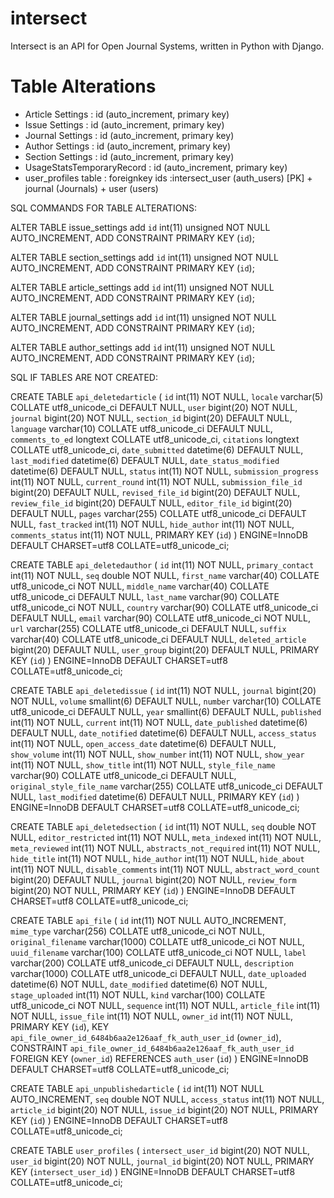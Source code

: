 # intersect
Intersect is an API for Open Journal Systems, written in Python with Django.
# Table Alterations
- Article Settings : id (auto_increment, primary key)
- Issue Settings : id (auto_increment, primary key)
- Journal Settings : id (auto_increment, primary key)
- Author Settings : id (auto_increment, primary key)
- Section Settings : id (auto_increment, primary key)
- UsageStatsTemporaryRecord : id (auto_increment, primary key)
- user_profiles table : foreignkey ids :intersect_user (auth_users) [PK] + journal (Journals) + user (users)


SQL COMMANDS FOR TABLE ALTERATIONS:


  ALTER TABLE issue_settings add `id` int(11) unsigned NOT NULL AUTO_INCREMENT, ADD CONSTRAINT PRIMARY KEY (`id`);

  ALTER TABLE section_settings add `id` int(11) unsigned NOT NULL AUTO_INCREMENT, ADD CONSTRAINT PRIMARY KEY (`id`);

  ALTER TABLE article_settings add `id` int(11) unsigned NOT NULL AUTO_INCREMENT, ADD CONSTRAINT PRIMARY KEY (`id`);

  ALTER TABLE journal_settings add `id` int(11) unsigned NOT NULL AUTO_INCREMENT, ADD CONSTRAINT PRIMARY KEY (`id`);

  ALTER TABLE author_settings add `id` int(11) unsigned NOT NULL AUTO_INCREMENT, ADD CONSTRAINT PRIMARY KEY (`id`);


  SQL IF TABLES ARE NOT CREATED:

CREATE TABLE `api_deletedarticle` (
  `id` int(11) NOT NULL,
  `locale` varchar(5) COLLATE utf8_unicode_ci DEFAULT NULL,
  `user` bigint(20) NOT NULL,
  `journal` bigint(20) NOT NULL,
  `section_id` bigint(20) DEFAULT NULL,
  `language` varchar(10) COLLATE utf8_unicode_ci DEFAULT NULL,
  `comments_to_ed` longtext COLLATE utf8_unicode_ci,
  `citations` longtext COLLATE utf8_unicode_ci,
  `date_submitted` datetime(6) DEFAULT NULL,
  `last_modified` datetime(6) DEFAULT NULL,
  `date_status_modified` datetime(6) DEFAULT NULL,
  `status` int(11) NOT NULL,
  `submission_progress` int(11) NOT NULL,
  `current_round` int(11) NOT NULL,
  `submission_file_id` bigint(20) DEFAULT NULL,
  `revised_file_id` bigint(20) DEFAULT NULL,
  `review_file_id` bigint(20) DEFAULT NULL,
  `editor_file_id` bigint(20) DEFAULT NULL,
  `pages` varchar(255) COLLATE utf8_unicode_ci DEFAULT NULL,
  `fast_tracked` int(11) NOT NULL,
  `hide_author` int(11) NOT NULL,
  `comments_status` int(11) NOT NULL,
  PRIMARY KEY (`id`)
) ENGINE=InnoDB DEFAULT CHARSET=utf8 COLLATE=utf8_unicode_ci;

CREATE TABLE `api_deletedauthor` (
  `id` int(11) NOT NULL,
  `primary_contact` int(11) NOT NULL,
  `seq` double NOT NULL,
  `first_name` varchar(40) COLLATE utf8_unicode_ci NOT NULL,
  `middle_name` varchar(40) COLLATE utf8_unicode_ci DEFAULT NULL,
  `last_name` varchar(90) COLLATE utf8_unicode_ci NOT NULL,
  `country` varchar(90) COLLATE utf8_unicode_ci DEFAULT NULL,
  `email` varchar(90) COLLATE utf8_unicode_ci NOT NULL,
  `url` varchar(255) COLLATE utf8_unicode_ci DEFAULT NULL,
  `suffix` varchar(40) COLLATE utf8_unicode_ci DEFAULT NULL,
  `deleted_article` bigint(20) DEFAULT NULL,
  `user_group` bigint(20) DEFAULT NULL,
  PRIMARY KEY (`id`)
) ENGINE=InnoDB DEFAULT CHARSET=utf8 COLLATE=utf8_unicode_ci;

CREATE TABLE `api_deletedissue` (
  `id` int(11) NOT NULL,
  `journal` bigint(20) NOT NULL,
  `volume` smallint(6) DEFAULT NULL,
  `number` varchar(10) COLLATE utf8_unicode_ci DEFAULT NULL,
  `year` smallint(6) DEFAULT NULL,
  `published` int(11) NOT NULL,
  `current` int(11) NOT NULL,
  `date_published` datetime(6) DEFAULT NULL,
  `date_notified` datetime(6) DEFAULT NULL,
  `access_status` int(11) NOT NULL,
  `open_access_date` datetime(6) DEFAULT NULL,
  `show_volume` int(11) NOT NULL,
  `show_number` int(11) NOT NULL,
  `show_year` int(11) NOT NULL,
  `show_title` int(11) NOT NULL,
  `style_file_name` varchar(90) COLLATE utf8_unicode_ci DEFAULT NULL,
  `original_style_file_name` varchar(255) COLLATE utf8_unicode_ci DEFAULT NULL,
  `last_modified` datetime(6) DEFAULT NULL,
  PRIMARY KEY (`id`)
) ENGINE=InnoDB DEFAULT CHARSET=utf8 COLLATE=utf8_unicode_ci;

CREATE TABLE `api_deletedsection` (
  `id` int(11) NOT NULL,
  `seq` double NOT NULL,
  `editor_restricted` int(11) NOT NULL,
  `meta_indexed` int(11) NOT NULL,
  `meta_reviewed` int(11) NOT NULL,
  `abstracts_not_required` int(11) NOT NULL,
  `hide_title` int(11) NOT NULL,
  `hide_author` int(11) NOT NULL,
  `hide_about` int(11) NOT NULL,
  `disable_comments` int(11) NOT NULL,
  `abstract_word_count` bigint(20) DEFAULT NULL,
  `journal` bigint(20) NOT NULL,
  `review_form` bigint(20) NOT NULL,
  PRIMARY KEY (`id`)
) ENGINE=InnoDB DEFAULT CHARSET=utf8 COLLATE=utf8_unicode_ci;


CREATE TABLE `api_file` (
  `id` int(11) NOT NULL AUTO_INCREMENT,
  `mime_type` varchar(256) COLLATE utf8_unicode_ci NOT NULL,
  `original_filename` varchar(1000) COLLATE utf8_unicode_ci NOT NULL,
  `uuid_filename` varchar(100) COLLATE utf8_unicode_ci NOT NULL,
  `label` varchar(200) COLLATE utf8_unicode_ci DEFAULT NULL,
  `description` varchar(1000) COLLATE utf8_unicode_ci DEFAULT NULL,
  `date_uploaded` datetime(6) NOT NULL,
  `date_modified` datetime(6) NOT NULL,
  `stage_uploaded` int(11) NOT NULL,
  `kind` varchar(100) COLLATE utf8_unicode_ci NOT NULL,
  `sequence` int(11) NOT NULL,
  `article_file` int(11) NOT NULL,
  `issue_file` int(11) NOT NULL,
  `owner_id` int(11) NOT NULL,
  PRIMARY KEY (`id`),
  KEY `api_file_owner_id_6484b6aa2e126aaf_fk_auth_user_id` (`owner_id`),
  CONSTRAINT `api_file_owner_id_6484b6aa2e126aaf_fk_auth_user_id` FOREIGN KEY (`owner_id`) REFERENCES `auth_user` (`id`)
) ENGINE=InnoDB DEFAULT CHARSET=utf8 COLLATE=utf8_unicode_ci;


CREATE TABLE `api_unpublishedarticle` (
  `id` int(11) NOT NULL AUTO_INCREMENT,
  `seq` double NOT NULL,
  `access_status` int(11) NOT NULL,
  `article_id` bigint(20) NOT NULL,
  `issue_id` bigint(20) NOT NULL,
  PRIMARY KEY (`id`)
) ENGINE=InnoDB DEFAULT CHARSET=utf8 COLLATE=utf8_unicode_ci;


CREATE TABLE `user_profiles` (
  `intersect_user_id` bigint(20) NOT NULL,
  `user_id` bigint(20) NOT NULL,
  `journal_id` bigint(20) NOT NULL,
  PRIMARY KEY (`intersect_user_id`)
) ENGINE=InnoDB DEFAULT CHARSET=utf8 COLLATE=utf8_unicode_ci;